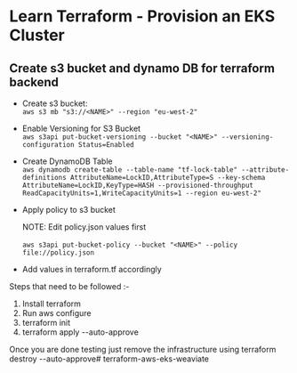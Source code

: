 # Learn Terraform - Provision an EKS Cluster

## Create s3 bucket and dynamo DB for terraform backend

- Create s3 bucket:
    <br> `aws s3 mb "s3://<NAME>" --region "eu-west-2" `

-  Enable Versioning for S3 Bucket
<br>`aws s3api put-bucket-versioning --bucket "<NAME>" --versioning-configuration Status=Enabled`

- Create DynamoDB Table
<br> `aws dynamodb create-table --table-name "tf-lock-table" --attribute-definitions AttributeName=LockID,AttributeType=S --key-schema AttributeName=LockID,KeyType=HASH --provisioned-throughput ReadCapacityUnits=1,WriteCapacityUnits=1 --region eu-west-2"`

-  Apply policy to s3 bucket
<br><div>NOTE:  Edit policy.json values first</div>
<br>`aws s3api put-bucket-policy --bucket "<NAME>" --policy file://policy.json`

- Add values in terraform.tf accordingly

Steps that need to be followed :-
1. Install terraform 
2. Run aws configure
3. terraform init
4. terraform apply --auto-approve


Once you are done testing just remove the infrastructure using
terraform destroy --auto-approve# terraform-aws-eks-weaviate
